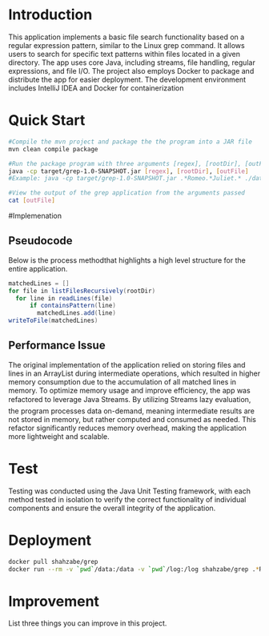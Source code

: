# Introduction
This application implements a basic file search functionality based on a regular expression pattern, similar to the Linux grep command. It allows users to search for specific text patterns within files located in a given directory. The app uses core Java, including streams, file handling, regular expressions, and file I/O. The project also employs Docker to package and distribute the app for easier deployment. The development environment includes IntelliJ IDEA and Docker for containerization

# Quick Start
```bash
#Compile the mvn project and package the the program into a JAR file
mvn clean compile package

#Run the package program with three arguments [regex], [rootDir], [outFile]
java -cp target/grep-1.0-SNAPSHOT.jar [regex], [rootDir], [outFile]
#Example: java -cp target/grep-1.0-SNAPSHOT.jar .*Romeo.*Juliet.* ./data ./out/grep.txt

#View the output of the grep application from the arguments passed
cat [outFile]
```

#Implemenation
## Pseudocode
Below is the process methodthat highlights a high level structure for the entire application.
```java
matchedLines = []
for file in listFilesRecursively(rootDir)
  for line in readLines(file)
      if containsPattern(line)
        matchedLines.add(line)
writeToFile(matchedLines)
```

## Performance Issue
The original implementation of the application relied on storing files and lines in an ArrayList during intermediate operations, which resulted in higher memory consumption due to the accumulation of all matched lines in memory. To optimize memory usage and improve efficiency, the app was refactored to leverage Java Streams. By utilizing Streams lazy evaluation, the program processes data on-demand, meaning intermediate results are not stored in memory, but rather computed and consumed as needed. This refactor significantly reduces memory overhead, making the application more lightweight and scalable.

# Test
Testing was conducted using the Java Unit Testing framework, with each method tested in isolation to verify the correct functionality of individual components and ensure the overall integrity of the application.

# Deployment
```bash
docker pull shahzabe/grep
docker run --rm -v `pwd`/data:/data -v `pwd`/log:/log shahzabe/grep .*Romeo.*Juliet.* /data /log/grep.out
```

# Improvement
List three things you can improve in this project.
